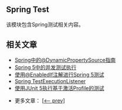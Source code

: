 ## Spring Test

该模块包含Spring测试相关内容。

## 相关文章

+ [Spring中的@DynamicPropertySource指南](docs/Spring中的@DynamicPropertySource指南.md)
+ [Spring 5中的并发测试执行](docs/Spring5中的并发测试执行.md)
+ [使用@EnabledIf注解进行Spring 5测试](docs/使用@EnabledIf注解进行Spring5测试.md)
+ [Spring TestExecutionListener](docs/Spring-TestExecutionListener.md)
+ [使用JUnit 5执行基于激活Profile的测试](docs/使用JUnit5执行基于激活Profile的测试.md)

- 更多文章： [[<-- prev]](../spring-testing-1/README.md)